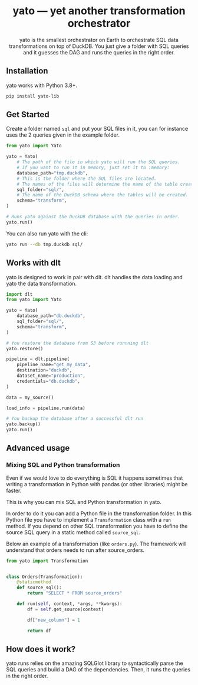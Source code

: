 <h1 align="center">
    <strong>yato — yet another transformation orchestrator</strong>
</h1>
<p align="center">
yato is the smallest orchestrator on Earth to orchestrate SQL data transformations on top of DuckDB. You just give a folder with SQL queries and it guesses the DAG and runs the queries in the right order.
</p>

## Installation

yato works with Python 3.8+.

```bash
pip install yato-lib
```

## Get Started

Create a folder named `sql` and put your SQL files in it, you can for instance uses the 2 queries given in the example folder.

```python
from yato import Yato

yato = Yato(
    # The path of the file in which yato will run the SQL queries.
    # If you want to run it in memory, just set it to :memory:
    database_path="tmp.duckdb",
    # This is the folder where the SQL files are located.
    # The names of the files will determine the name of the table created.
    sql_folder="sql/",
    # The name of the DuckDB schema where the tables will be created.
    schema="transform",
)

# Runs yato against the DuckDB database with the queries in order.
yato.run()
```

You can also run yato with the cli:

```bash
yato run --db tmp.duckdb sql/
```

## Works with dlt

yato is designed to work in pair with dlt. dlt handles the data loading and yato the data transformation.

```python
import dlt
from yato import Yato

yato = Yato(
    database_path="db.duckdb",
    sql_folder="sql/",
    schema="transform",
)

# You restore the database from S3 before runnning dlt
yato.restore()

pipeline = dlt.pipeline(
    pipeline_name="get_my_data",
    destination="duckdb",
    dataset_name="production",
    credentials="db.duckdb",
)

data = my_source()

load_info = pipeline.run(data)

# You backup the database after a successful dlt run
yato.backup()
yato.run()
```

## Advanced usage

### Mixing SQL and Python transformation
Even if we would love to do everything is SQL it happens sometimes that writing a transformation in Python with pandas (or other libraries) might be faster.

This is why you can mix SQL and Python transformation in yato.

In order to do it you can add a Python file in the transformation folder. In this Python file you have to implement a `Transformation` class with a `run` method. If you depend on other SQL transformation you have to define the source SQL query in a static method called `source_sql`.

Below an example of a transformation (like `orders.py`). The framework will understand that orders needs to run after source_orders.
```python
from yato import Transformation


class Orders(Transformation):
    @staticmethod
    def source_sql():
        return "SELECT * FROM source_orders"

    def run(self, context, *args, **kwargs):
        df = self.get_source(context)

        df["new_column"] = 1

        return df
```



## How does it work?

yato runs relies on the amazing SQLGlot library to syntactically parse the SQL queries and build a DAG of the dependencies. Then, it runs the queries in the right order.